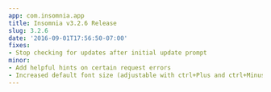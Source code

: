 ```yaml
---
app: com.insomnia.app
title: Insomnia v3.2.6 Release
slug: 3.2.6
date: '2016-09-01T17:56:50-07:00'
fixes:
- Stop checking for updates after initial update prompt
minor:
- Add helpful hints on certain request errors
- Increased default font size (adjustable with ctrl+Plus and ctrl+Minus)
---
```


